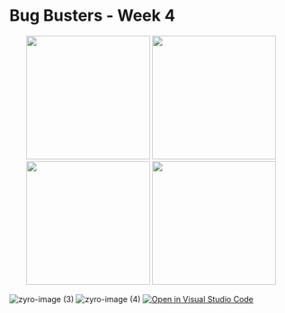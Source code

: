 
<h1>Bug Busters - Week 4</h1>
<p align="center">
  <img src="https://media.giphy.com/media/BHaIpz0OS1OWAa3MyL/giphy.gif" width='220'>
  <img src="https://media.giphy.com/media/9jeX8o5pWxCGAU15M4/giphy.gif" width='220' >
  <img src="https://media.giphy.com/media/z1jl8cL5QB2ns0nXZO/giphy.gif" width='220'>
   <img src="https://media.giphy.com/media/UZ5EeOf98I7PEMLKcR/giphy.gif" width='220'>
</p>


![zyro-image (3)](https://user-images.githubusercontent.com/82408055/147693941-86d6ff83-85f6-4971-991b-8299fc85a82b.png)
![zyro-image (4)](https://user-images.githubusercontent.com/82408055/147693943-6f7a02ab-2be4-4cc9-a9ca-4f42eaf59ba8.png)
[![Open in Visual Studio Code](https://classroom.github.com/assets/open-in-vscode-f059dc9a6f8d3a56e377f745f24479a46679e63a5d9fe6f495e02850cd0d8118.svg)](https://classroom.github.com/online_ide?assignment_repo_id=6612585&assignment_repo_type=AssignmentRepo)
